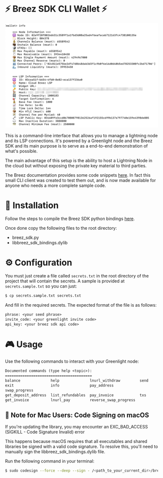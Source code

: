 # ⚡ Breez SDK CLI Wallet ⚡

![Sample output for the `info` command](img/info.png)

This is a command-line interface that allows you to manage a lightning node and its LSP connections. It's powered by a Greenlight node and the Breez SDK and its main purpose is to serve as a end-to-end demonstration of what's possible.

The main advantage of this setup is the ability to host a Lightning Node in the cloud but without exposing the private key material to third parties.

The Breez documentation provides some code snippets [here](https://sdk-doc.breez.technology/guide/send_onchain.html). In fact this small CLI client was created to test them out, and is now made available for anyone who needs a more complete sample code.

# 🔧 Installation
Follow the steps to compile the Breez SDK python bindings [here](https://github.com/breez/breez-sdk/tree/main/libs/sdk-bindings#python).

Once done copy the following files to the root directory:

- breez_sdk.py
- libbreez_sdk_bindings.dylib

# ⚙️ Configuration
You must just create a file called `secrets.txt` in the root directory of the project that will contain the secrets. A sample is provided at `secrets.sample.txt` so you can just:

```bash
$ cp secrets.sample.txt secrets.txt
```

And fill in the required secrets. The expected format of the file is as follows:

```
phrase: <your seed phrase>
invite_code: <your greenlight invite code>
api_key: <your breez sdk api code>
```

# 🎮 Usage
Use the following commands to interact with your Greenlight node:

```
Documented commands (type help <topic>):
========================================
balance              help              lnurl_withdraw         send         
exit                 info              pay_address            swap_progress
get_deposit_address  list_refundables  pay_invoice            txs          
get_invoice          lnurl_pay         reverse_swap_progress
```

## 🍏 Note for Mac Users: Code Signing on macOS

If you're updating the library, you may encounter an EXC_BAD_ACCESS (SIGKILL - Code Signature Invalid) error

This happens because macOS requires that all executables and shared libraries be signed with a valid code signature. To resolve this, you'll need to manually sign the libbreez_sdk_bindings.dylib file.

Run the following command in your terminal:

```zsh
$ sudo codesign --force --deep --sign - /<path_to_your_current_dir>/breez-sdk-cli-wallet/libbreez_sdk_bindings.dylib

```